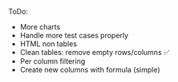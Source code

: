 ToDo:
- More charts
- Handle more test cases properly
- HTML non <table> tables
- Clean tables: remove empty rows/columns ✅
- Per column filtering
- Create new columns with formula (simple)